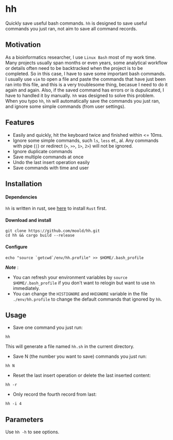 # hh
Quickly save useful bash commands. `hh` is designed to save useful commands you just ran, not aim to save all command records.

## Motivation
As a bioinformatics researcher, I use `Linux Bash` most of my work time. Many projects usually span months or even years, some analytical workflow or details often need to be backtracked when the project is to be completed. So in this case, I have to save some important bash commands. I usually use `vim` to open a file and paste the commands that have just been ran into this file, and this is a very troublesome thing, becasue I need to do it again and again. Also, if the saved command has errors or is dupulicated, I have to handled it by manually. `hh` was designed to solve this problem. When you typo `hh`, `hh` will automatically save the commands you just ran, and ignore some simple commands (from user settings).

## Features
* Easily and quickly, hit the keyboard twice and finished within <= 10ms.
* Ignore some simple commands, such `ls`, `less` et., al. Any commands with pipe (`|`) or redirect (`>`, `>>`, `1>`, `2>`) will not be ignored.
* Ignore duplicate commands
* Save multiple commands at once
* Undo the last insert operation easily
* Save commands with time and user

## Installation

#### Dependencies

`hh` is written in rust, see [here](https://www.rust-lang.org/tools/install) to install `Rust` first.

#### Download and install

```
git clone https://github.com/moold/hh.git
cd hh && cargo build --release
```

#### Configure 
```
echo "source `getcwd`/env/hh.profile" >> $HOME/.bash_profile
```
***Note*** :
* You can refresh your environment variables by `source $HOME/.bash_profile` if you don't want to relogin but want to use `hh` immediately.
* You can change the `HISTIGNORE` and `HHIGNORE` variable in the file `./env/hh.profile` to change the default commands that ignored by `hh`.

## Usage
* Save one command you just run: 
```
hh
```
This will generate a file named `hh.sh` in the current directory.

* Save N (the number you want to save) commands you just run:
```
hh N
```
*  Reset the last insert operation or delete the last inserted content: 
```
hh -r
```
* Only record the fourth record from last: 
```
hh -i 4
```

## Parameters
Use `hh -h` to see options.
